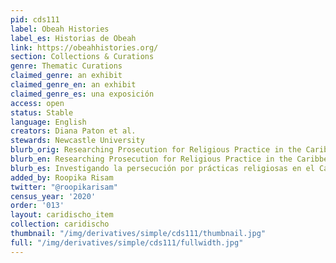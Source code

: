```yaml
---
pid: cds111
label: Obeah Histories
label_es: Historias de Obeah
link: https://obeahhistories.org/
section: Collections & Curations
genre: Thematic Curations
claimed_genre: an exhibit
claimed_genre_en: an exhibit
claimed_genre_es: una exposición
access: open
status: Stable
language: English
creators: Diana Paton et al.
stewards: Newcastle University
blurb_orig: Researching Prosecution for Religious Practice in the Caribbean
blurb_en: Researching Prosecution for Religious Practice in the Caribbean
blurb_es: Investigando la persecución por prácticas religiosas en el Caribe.
added_by: Roopika Risam
twitter: "@roopikarisam"
census_year: '2020'
order: '013'
layout: caridischo_item
collection: caridischo
thumbnail: "/img/derivatives/simple/cds111/thumbnail.jpg"
full: "/img/derivatives/simple/cds111/fullwidth.jpg"
---
```

